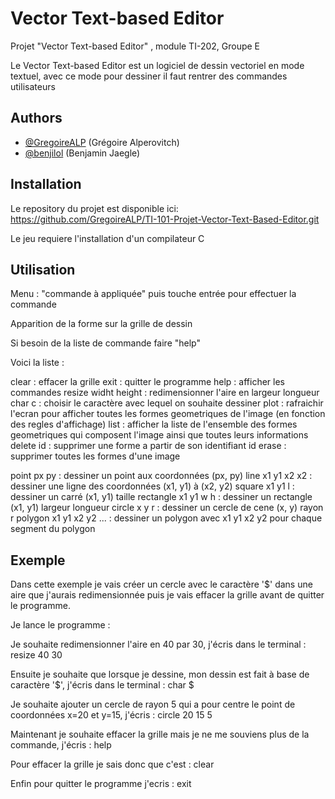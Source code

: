 # Vector Text-based Editor

Projet "Vector Text-based Editor" , module TI-202, Groupe E

Le Vector Text-based Editor est un logiciel de dessin vectoriel en mode textuel, avec ce mode pour dessiner il faut rentrer des commandes utilisateurs



## Authors

- [@GregoireALP](https://github.com/GregoireALP) (Grégoire Alperovitch)
- [@benjilol](https://github.com/benjilol) (Benjamin Jaegle)



## Installation

Le repository du projet est disponible ici:
https://github.com/GregoireALP/TI-101-Projet-Vector-Text-Based-Editor.git

Le jeu requiere l'installation d'un compilateur C




## Utilisation 

Menu : "commande à appliquée" puis touche entrée pour effectuer la commande

Apparition de la forme sur la grille de dessin

Si besoin de la liste de commande faire "help"

Voici la liste : 

clear : effacer la grille
exit : quitter le programme
help : afficher les commandes
resize widht height : redimensionner l'aire en largeur longueur
char c : choisir le caractère avec lequel on souhaite dessiner
plot : rafraichir l'ecran pour afficher toutes les formes geometriques de l'image (en fonction des regles d'affichage)
list : afficher la liste de l'ensemble des formes geometriques qui composent l'image ainsi que toutes leurs informations
delete id : supprimer une forme a partir de son identifiant id
erase : supprimer toutes les formes d'une image

point px py : dessiner un point aux coordonnées (px, py)
line x1 y1 x2 x2 : dessiner une ligne des coordonnées (x1, y1) à (x2, y2)
square x1 y1 l : dessiner un carré (x1, y1) taille
rectangle x1 y1 w h : dessiner un rectangle (x1, y1) largeur longueur
circle x y r : dessiner un cercle de cene (x, y) rayon r
polygon x1 y1 x2 y2 ... : dessiner un polygon avec x1 y1 x2 y2 pour chaque segment du polygon





## Exemple

Dans cette exemple je vais créer un cercle avec le caractère '$' dans une aire que j'aurais redimensionnée puis je vais effacer la grille avant de quitter le programme.

Je lance le programme : 


Je souhaite redimensionner l'aire en 40 par 30, j'écris dans le terminal :
resize 40 30

Ensuite je souhaite que lorsque je dessine, mon dessin est fait à base de caractère '$', j'écris dans le terminal :
char $

Je souhaite ajouter un cercle de rayon 5 qui a pour centre le point de coordonnées x=20 et y=15, j'écris :
circle 20 15 5

Maintenant je souhaite effacer la grille mais je ne me souviens plus de la commande, j'écris :
help

Pour effacer la grille je sais donc que c'est :
clear

Enfin pour quitter le programme j'ecris :
exit








